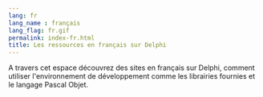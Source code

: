 ```yaml
---
lang: fr
lang_name : français
lang_flag: fr.gif
permalink: index-fr.html
title: Les ressources en français sur Delphi
---
```

A travers cet espace découvrez des sites en français sur Delphi, comment utiliser l'environnement de développement comme les librairies fournies et le langage Pascal Objet.